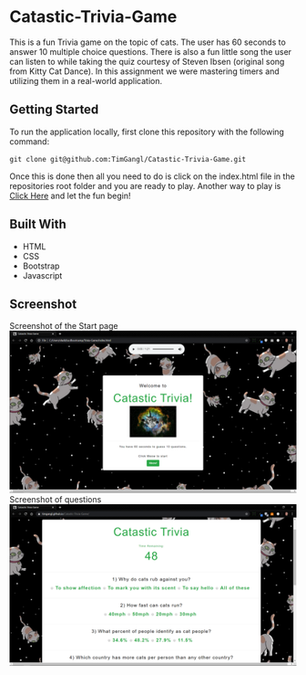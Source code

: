 # Catastic-Trivia-Game
This is a fun Trivia game on the topic of cats. The user has 60 seconds to answer 10 multiple choice questions. There is also a fun little song the user can listen to while taking the quiz courtesy of Steven Ibsen (original song from Kitty Cat Dance). In this assignment we were mastering timers and utilizing them in a real-world application. 

## Getting Started
To run the application locally, first clone this repository with the following command:

```
git clone git@github.com:TimGangl/Catastic-Trivia-Game.git
```
Once this is done then all you need to do is click on the index.html file in the repositories root folder and you are ready to play. Another way to play is [Click Here](https://timgangl.github.io/Catastic-Trivia-Game/) and let the fun begin!

## Built With
* HTML
* CSS
* Bootstrap 
* Javascript

## Screenshot
Screenshot of the Start page
<br>
![Cat](cat.png)
<br>
Screenshot of questions
<br>
![questions](quest.png)

